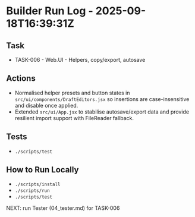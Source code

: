 # Builder Run Log - 2025-09-18T16:39:31Z

## Task
- TASK-006 - Web.UI - Helpers, copy/export, autosave

## Actions
- Normalised helper presets and button states in `src/ui/components/DraftEditors.jsx` so insertions are case-insensitive and disable once applied.
- Extended `src/ui/App.jsx` to stabilise autosave/export data and provide resilient import support with FileReader fallback.

## Tests
- `./scripts/test`

## How to Run Locally
- `./scripts/install`
- `./scripts/run`
- `./scripts/test`

NEXT: run Tester (04_tester.md) for TASK-006

